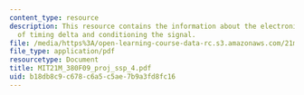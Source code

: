 ```yaml
---
content_type: resource
description: This resource contains the information about the electronic drum, measuring
  of timing delta and conditioning the signal.
file: /media/https%3A/open-learning-course-data-rc.s3.amazonaws.com/21m-380-music-and-technology-contemporary-history-and-aesthetics-fall-2009/b18db8c9c678c6a5c5ae7b9a3fd8fc16_MIT21M_380F09_proj_ssp_4.pdf
file_type: application/pdf
resourcetype: Document
title: MIT21M_380F09_proj_ssp_4.pdf
uid: b18db8c9-c678-c6a5-c5ae-7b9a3fd8fc16
---
```

